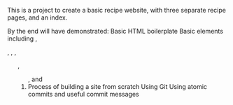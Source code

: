 This is a project to create a basic recipe website, with three separate recipe pages, and an index.

By the end will have demonstrated:
Basic HTML boilerplate
Basic elements including <h>, <p>, <img>, <a>, <ul>, <ol>, and <li>
Process of building a site from scratch
Using Git
Using atomic commits and useful commit messages
